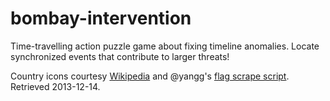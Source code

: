 bombay-intervention
===================

Time-travelling action puzzle game about fixing timeline anomalies. Locate synchronized events that contribute to larger threats!

Country icons courtesy [Wikipedia](http://en.wikipedia.org/wiki/List_of_countries) and @yangg's [flag scrape script](https://gist.github.com/yangg/3246396). Retrieved 2013-12-14.
